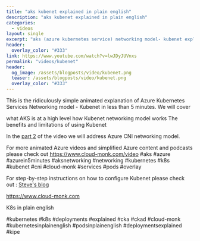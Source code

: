 ```yaml
---
title: "aks kubenet explained in plain english"
description: "aks kubenet explained in plain english"
categories:
  - videos
layout: single
excerpt: "aks (azure kubernetes service) networking model- kubenet explained in plain english"
header:
  overlay_color: "#333"
link: https://www.youtube.com/watch?v=lwJDyJUVnxs
permalink: "videos/kubenet"
header:
  og_image: /assets/blogposts/video/kubenet.png
  teaser: /assets/blogposts/video/kubenet.png
  overlay_color: "#333"
---
```


This is the ridiculously simple animated explanation of Azure Kubernetes Services Networking model - Kubenet in less than 5 minutes. We will cover 

what AKS is at a high level
how Kubenet networking model works
The benefits and limitations of using Kubenet 

In the [part 2](https://www.youtube.com/watch?v=A-eH_fu-pXg) of the video we will address Azure CNI networking model. 


For more animated Azure videos and simplified Azure content and podcasts please check out https://www.cloud-monk.com/video #aks #azure #azurein5minutes #aksnetworking #networking #kubernetes #k8s #kubenet #cni #cloud-monk #services #pods #overlay 

For step-by-step instructions on how to configure Kubenet please check out : [Steve's blog](https://blog.stevegriffith.nyc/posts/aks-networking-part1)

https://www.cloud-monk.com

K8s in plain english 

#kubernetes #k8s #deployments #explained #cka #ckad #cloud-monk #kubernetesinplainenglish #podsinplainenglish #deploymentsexplained #kipe